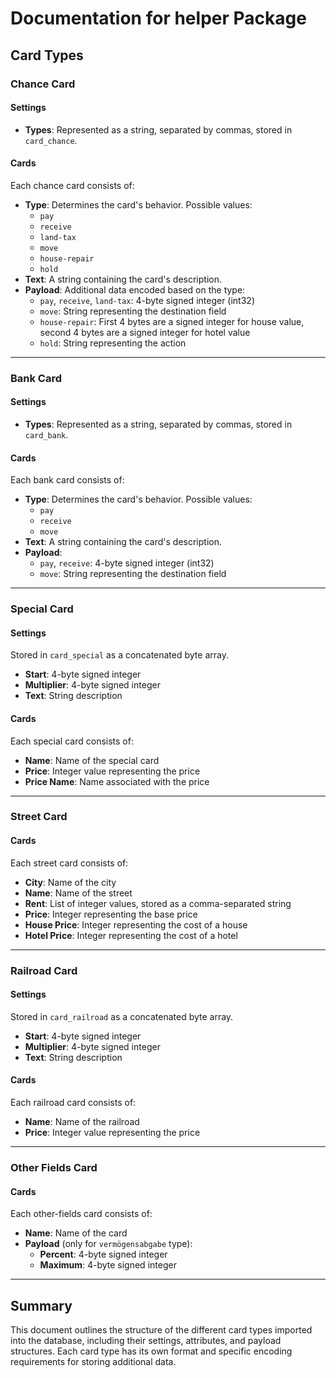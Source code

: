 # Documentation for helper Package
## Card Types

### Chance Card

#### Settings
- **Types**: Represented as a string, separated by commas, stored in `card_chance`.

#### Cards
Each chance card consists of:
- **Type**: Determines the card's behavior. Possible values:
  - `pay`
  - `receive`
  - `land-tax`
  - `move`
  - `house-repair`
  - `hold`
- **Text**: A string containing the card's description.
- **Payload**: Additional data encoded based on the type:
  - `pay`, `receive`, `land-tax`: 4-byte signed integer (int32)
  - `move`: String representing the destination field
  - `house-repair`: First 4 bytes are a signed integer for house value, second 4 bytes are a signed integer for hotel value
  - `hold`: String representing the action

---

### Bank Card

#### Settings
- **Types**: Represented as a string, separated by commas, stored in `card_bank`.

#### Cards
Each bank card consists of:
- **Type**: Determines the card's behavior. Possible values:
  - `pay`
  - `receive`
  - `move`
- **Text**: A string containing the card's description.
- **Payload**:
  - `pay`, `receive`: 4-byte signed integer (int32)
  - `move`: String representing the destination field

---

### Special Card

#### Settings
Stored in `card_special` as a concatenated byte array.
- **Start**: 4-byte signed integer
- **Multiplier**: 4-byte signed integer
- **Text**: String description

#### Cards
Each special card consists of:
- **Name**: Name of the special card
- **Price**: Integer value representing the price
- **Price Name**: Name associated with the price

---

### Street Card

#### Cards
Each street card consists of:
- **City**: Name of the city
- **Name**: Name of the street
- **Rent**: List of integer values, stored as a comma-separated string
- **Price**: Integer representing the base price
- **House Price**: Integer representing the cost of a house
- **Hotel Price**: Integer representing the cost of a hotel
---

### Railroad Card

#### Settings
Stored in `card_railroad` as a concatenated byte array.
- **Start**: 4-byte signed integer
- **Multiplier**: 4-byte signed integer
- **Text**: String description

#### Cards
Each railroad card consists of:
- **Name**: Name of the railroad
- **Price**: Integer value representing the price

---

### Other Fields Card

#### Cards
Each other-fields card consists of:
- **Name**: Name of the card
- **Payload** (only for `vermögensabgabe` type):
  - **Percent**: 4-byte signed integer
  - **Maximum**: 4-byte signed integer

---

## Summary
This document outlines the structure of the different card types imported into the database, including their settings, attributes, and payload structures. Each card type has its own format and specific encoding requirements for storing additional data.

